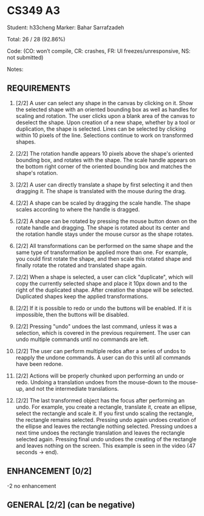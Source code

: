 # CS349 A3
Student: h33cheng
Marker: Bahar Sarrafzadeh


Total: 26 / 28 (92.86%)

Code: 
(CO: won’t compile, CR: crashes, FR: UI freezes/unresponsive, NS: not submitted)


Notes:   

## REQUIREMENTS

1. [2/2] A user can select any shape in the canvas by clicking on it. Show the selected shape with an oriented bounding box as well as handles for scaling and rotation. The user clicks upon a blank area of the canvas to deselect the shape. Upon creation of a new shape, whether by a tool or duplication, the shape is selected. Lines can be selected by clicking within 10 pixels of the line. Selections continue to work on transformed shapes.

2. [2/2] The rotation handle appears 10 pixels above the shape's oriented bounding box, and rotates with the shape. The scale handle appears on the bottom right corner of the oriented bounding box and matches the shape's rotation.

3. [2/2] A user can directly translate a shape by first selecting it and then dragging it. The shape is translated with the mouse during the drag.

4. [2/2] A shape can be scaled by dragging the scale handle. The shape scales according to where the handle is dragged.

5. [2/2] A shape can be rotated by pressing the mouse button down on the rotate handle and dragging. The shape is rotated about its center and the rotation handle stays under the mouse cursor as the shape rotates.

6. [2/2] All transformations can be performed on the same shape and the same type of transformation be applied more than one. For example, you could first rotate the shape, and then scale this rotated shape and finally rotate the rotated and translated shape again.

7. [2/2] When a shape is selected, a user can click "duplicate", which will copy the currently selected shape and place it 10px down and to the right of the duplicated shape. After creation the shape will be selected. Duplicated shapes keep the applied transformations.

8. [2/2] If it is possible to redo or undo the buttons will be enabled. If it is impossible, then the buttons will be disabled.

9. [2/2] Pressing "undo" undoes the last command, unless it was a selection, which is covered in the previous requirement. The user can undo multiple commands until no commands are left.

10. [2/2] The user can perform multiple redos after a series of undos to reapply the undone commands. A user can do this until all commands have been redone.

11. [2/2] Actions will be properly chunked upon performing an undo or redo. Undoing a translation undoes from the mouse-down to the mouse-up, and not the intermediate translations.

12. [2/2] The last transformed object has the focus after performing an undo. For example, you create a rectangle, translate it, create an ellipse, select the rectangle and scale it. If you first undo scaling the rectangle, the rectangle remains selected. Pressing undo again undoes creation of the ellipse and leaves the rectangle nothing selected. Pressing undoes a next time undoes the rectangle translation and leaves the rectangle selected again. Pressing final undo undoes the creating of the rectangle and leaves nothing on the screen. This example is seen in the video (47 seconds -> end).

## ENHANCEMENT [0/2]

-2 no enhancement

## GENERAL [2/2] (can be negative)
